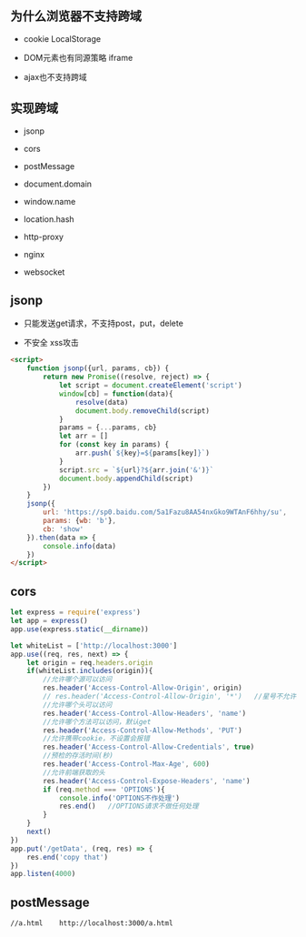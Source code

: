 ## 为什么浏览器不支持跨域

- cookie LocalStorage

- DOM元素也有同源策略 iframe

- ajax也不支持跨域




## 实现跨域

- jsonp

- cors

- postMessage

- document.domain

- window.name

- location.hash

- http-proxy

- nginx

- websocket



## jsonp

- 只能发送get请求，不支持post，put，delete

- 不安全 xss攻击

```html
<script>
    function jsonp({url, params, cb}) {
        return new Promise((resolve, reject) => {
            let script = document.createElement('script')
            window[cb] = function(data){
                resolve(data)
                document.body.removeChild(script)
            }
            params = {...params, cb}
            let arr = []
            for (const key in params) {
                arr.push(`${key}=${params[key]}`)
            }
            script.src = `${url}?${arr.join('&')}`
            document.body.appendChild(script)
        })
    }
    jsonp({
        url: 'https://sp0.baidu.com/5a1Fazu8AA54nxGko9WTAnF6hhy/su',
        params: {wb: 'b'},
        cb: 'show'
    }).then(data => {
        console.info(data)
    })
</script>
```


## cors

```js
let express = require('express')
let app = express()
app.use(express.static(__dirname))

let whiteList = ['http://localhost:3000']
app.use((req, res, next) => {
    let origin = req.headers.origin
    if(whiteList.includes(origin)){
        //允许哪个源可以访问
        res.header('Access-Control-Allow-Origin', origin)
        // res.header('Access-Control-Allow-Origin', '*')   //星号不允许携带cookie
        //允许哪个头可以访问
        res.header('Access-Control-Allow-Headers', 'name')
        //允许哪个方法可以访问，默认get
        res.header('Access-Control-Allow-Methods', 'PUT')
        //允许携带cookie，不设置会报错
        res.header('Access-Control-Allow-Credentials', true)
        //预检的存活时间(秒)
        res.header('Access-Control-Max-Age', 600)
        //允许前端获取的头
        res.header('Access-Control-Expose-Headers', 'name')
        if (req.method === 'OPTIONS'){
            console.info('OPTIONS不作处理')
            res.end()   //OPTIONS请求不做任何处理
        }
    }
    next()
})
app.put('/getData', (req, res) => {
    res.end('copy that')
})
app.listen(4000)
```


## postMessage

```
//a.html    http://localhost:3000/a.html
```










